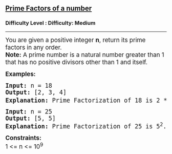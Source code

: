 <h2><a href="https://www.geeksforgeeks.org/problems/prime-factor-of-a-number/1">Prime Factors of a number</a></h2><h3>Difficulty Level : Difficulty: Medium</h3><hr><div class="problems_problem_content__Xm_eO"><p><span style="font-size: 14pt;">You are given a positive integer <strong>n</strong>, return its prime factors in any order.&nbsp; </span><br><span style="font-size: 14pt;"><strong>Note:</strong> A prime number is a natural number greater than 1 that has no positive divisors other than 1 and itself.</span></p>
<p><span style="font-size: 14pt;"><strong>Examples:</strong></span></p>
<pre><span style="font-size: 14pt;"><strong>Input: </strong>n =<strong> </strong>18&nbsp;</span><br><span style="font-size: 14pt;"><strong>Output:</strong> [2, 3, 4]</span><br><span style="font-size: 14pt;"><strong>Explanation: </strong>Prime Factorization of 18 is 2 * 3<sup>2</sup>.</span></pre>
<pre><span style="font-size: 14pt;"><strong>Input: </strong>n =<strong> </strong>25</span><br><span style="font-size: 14pt;"><strong>Output:</strong> [5, 5]</span><br><span style="font-size: 14pt;"><strong>Explanation: </strong>Prime Factorization of 25 is 5<sup>2</sup>.</span></pre>
<p><span style="font-size: 14pt;"><strong>Constraints:<br></strong>1 &lt;= n &lt;= 10<sup>9</sup><br></span></p></div>